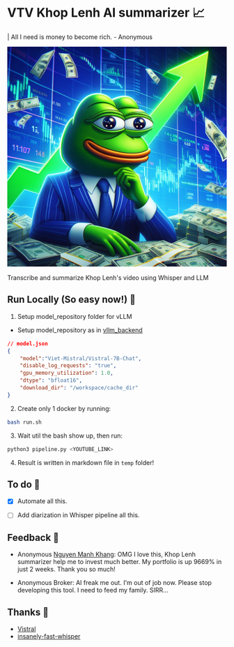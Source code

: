 
# VTV Khop Lenh AI summarizer 📈

| All I need is money to become rich. - Anonymous

![Stonk](./images/intro.jpg)

Transcribe and summarize Khop Lenh's video using Whisper and LLM


## Run Locally (So easy now!) 🚀

1) Setup model_repository folder for vLLM
- Setup model_repository as in [vllm_backend](https://github.com/triton-inference-server/vllm_backend/tree/main/samples/model_repository)

```json
// model.json
{
    "model":"Viet-Mistral/Vistral-7B-Chat",
    "disable_log_requests": "true",
    "gpu_memory_utilization": 1.0,
    "dtype": "bfloat16",
    "download_dir": "/workspace/cache_dir"
}
```

2) Create only 1 docker by running:

```sh
bash run.sh
```

3) Wait util the bash show up, then run:

```sh
python3 pipeline.py <YOUTUBE_LINK>
```

4) Result is written in markdown file in `temp` folder!

## To do 📝

- [x] Automate all this. 
- [ ] Add diarization in Whisper pipeline all this. 


## Feedback 📢

- Anonymous [Nguyen Manh Khang](https://github.com/nguyenbim/): OMG I love this, Khop Lenh summarizer help me to invest much better. My portfolio is up 9669% in just 2 weeks. Thank you so much!

- Anonymous Broker: AI freak me out. I'm out of job now. Please stop developing this tool. I need to feed my family. SIRR...

## Thanks 🙏
- [Vistral](https://huggingface.co/Viet-Mistral/Vistral-7B-Chat)
- [insanely-fast-whisper](https://github.com/Vaibhavs10/insanely-fast-whisper)
